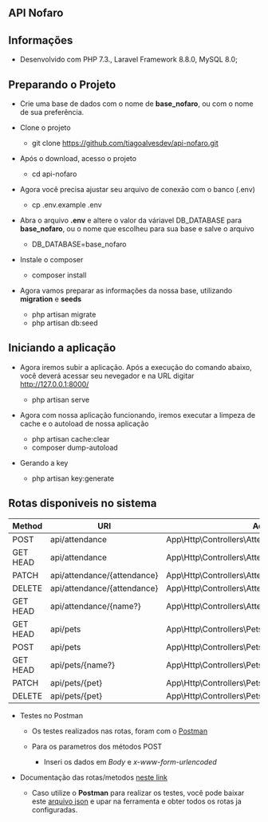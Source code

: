 ## API Nofaro

## Informações

- Desenvolvido com PHP 7.3., Laravel Framework 8.8.0, MySQL 8.0;

## Preparando o Projeto

- Crie uma base de dados com o nome de **base_nofaro**, ou com o nome de sua preferência.

- Clone o projeto
	- git clone https://github.com/tiagoalvesdev/api-nofaro.git

- Após o download, acesso o projeto
	- cd api-nofaro

- Agora você precisa ajustar seu arquivo de conexāo com o banco (.env)
	- cp .env.example .env

- Abra o arquivo **.env** e altere o valor da váriavel DB_DATABASE para **base_nofaro**, ou o nome que escolheu para sua base e salve o arquivo
	- DB_DATABASE=base_nofaro

- Instale o composer
	- composer install

- Agora vamos preparar as informações da nossa base, utilizando **migration** e **seeds**
	- php artisan migrate
	- php artisan db:seed

## Iniciando a aplicação

- Agora iremos subir a aplicação. Após a execução do comando abaixo, você deverá acessar seu nevegador e na URL digitar http://127.0.0.1:8000/
	- php artisan serve

- Agora com nossa aplicação funcionando, iremos executar a limpeza de cache e o autoload de nossa aplicação
	- php artisan cache:clear
	- composer dump-autoload

- Gerando a key
	- php artisan key:generate

## Rotas disponiveis no sistema

Method      | URI                                      	| Action
----------- | ---------------------------------------- 	| --------------------------------------------------
POST     	| api/attendance              			   	| App\Http\Controllers\AttendancesController@store  	
GET HEAD 	| api/attendance              				| App\Http\Controllers\AttendancesController@index  
PATCH    	| api/attendance/{attendance}      			| App\Http\Controllers\AttendancesController@update 
DELETE   	| api/attendance/{attendance}				| App\Http\Controllers\AttendancesController@delete 
GET HEAD 	| api/attendance/{name?}					| App\Http\Controllers\AttendancesController@show   
GET HEAD 	| api/pets 									| App\Http\Controllers\PetsController@index         
POST     	| api/pets                    				| App\Http\Controllers\PetsController@store         
GET HEAD 	| api/pets/{name?}            				| App\Http\Controllers\PetsController@showName      
PATCH    	| api/pets/{pet}              				| App\Http\Controllers\PetsController@update        
DELETE   	| api/pets/{pet}              				| App\Http\Controllers\PetsController@delete


- Testes no Postman
	- Os testes realizados nas rotas, foram com o [Postman](https://www.postman.com/)

	- Para os parametros dos métodos POST
		- Inseri os dados em *Body* e *x-www-form-urlencoded*

- Documentação das rotas/metodos [neste link](https://documenter.getpostman.com/view/12479411/TVRha8MB)

	- Caso utilize o **Postman** para realizar os testes, você pode baixar este [arquivo json](https://drive.google.com/file/d/195iS4ctq8Kn2JczzQlqHSlomuhQnZ_v6/view?usp=sharing) e upar na ferramenta e obter todos os rotas ja configuradas.
